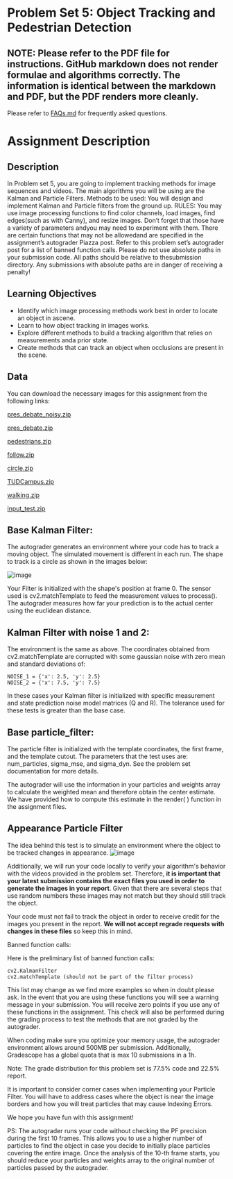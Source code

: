 # Problem Set 5: Object Tracking and Pedestrian Detection

## NOTE: Please refer to the PDF file for instructions. GitHub markdown does not render formulae and algorithms correctly. The information is identical between the markdown and PDF, but the PDF renders more cleanly.

Please refer to [FAQs.md](FAQs.md) for frequently asked questions.

# Assignment Description

## Description
In Problem set 5, you are going to implement tracking methods for image sequences and videos.
The main algorithms you will be using are the Kalman and Particle Filters.
Methods to be used: You will design and implement Kalman and Particle filters from the ground up.
RULES: You may use image processing functions to find color channels, load images, find edges(such as with Canny), and resize images. Don’t forget that those have a variety of parameters andyou may need to experiment with them.
There are certain functions that may not be allowedand are specified in the assignment’s autograder Piazza post. Refer to this problem set’s autograder post for a list of banned function calls. Please do not use absolute paths in your submission code.
All paths should be relative to thesubmission directory. Any submissions with absolute paths are in danger of receiving a penalty!


## Learning Objectives

 - Identify  which  image  processing  methods  work  best  in  order  to  locate  an  object  in  ascene.
 - Learn to how object tracking in images works.
 - Explore different methods to build a tracking algorithm that relies on measurements anda prior state.
 - Create methods that can track an object when occlusions are present in the scene.

## Data

You can download the necessary images for this assignment from the following links:

[pres_debate_noisy.zip](https://d1b10bmlvqabco.cloudfront.net/attach/j6l30v0ijo95hv/iddrzpx4w0eew/j8uwb29jxq7o/pres_debate_noisy.zip)

[pres_debate.zip](https://d1b10bmlvqabco.cloudfront.net/attach/j6l30v0ijo95hv/iddrzpx4w0eew/j8uwmhb5ty4w/pres_debate.zip)

[pedestrians.zip](https://d1b10bmlvqabco.cloudfront.net/attach/j6l30v0ijo95hv/iddrzpx4w0eew/j8uwf9ijuc2s/pedestrians.zip)

[follow.zip](https://d1b10bmlvqabco.cloudfront.net/attach/j6l30v0ijo95hv/iddrzpx4w0eew/j8uy2nsntsjy/follow.zip)

[circle.zip](https://d1b10bmlvqabco.cloudfront.net/attach/j6l30v0ijo95hv/iddrzpx4w0eew/j8uy3s12posw/circle.zip)

[TUDCampus.zip](https://d1b10bmlvqabco.cloudfront.net/attach/j6l30v0ijo95hv/iddrzpx4w0eew/j8uy45ce30fe/TUDCampus.zip)

[walking.zip](https://d1b10bmlvqabco.cloudfront.net/attach/j6l30v0ijo95hv/iddrzpx4w0eew/j8uy4syx5prd/walking.zip)

[input_test.zip](https://d1b10bmlvqabco.cloudfront.net/attach/j6l30v0ijo95hv/iddrzpx4w0eew/j8z7fgo6qw5d/input_test.zip)

## Base Kalman Filter:
The autograder generates an environment where your code has to track a moving object. The simulated movement is different in each run. The shape to track is a circle as shown in the images below:

![image](https://github.gatech.edu/storage/user/13277/files/c165b4ec-47f6-4e1f-ab39-7f7cedf064f1)

Your Filter is initialized with the shape's position at frame 0. The sensor used is cv2.matchTemplate to feed the measurement values to process(). The autograder measures how far your prediction is to the actual center using the euclidean distance.

## Kalman Filter with noise 1 and 2:
The environment is the same as above. The coordinates obtained from cv2.matchTemplate are corrupted with some gaussian noise with zero mean and standard deviations of:
```
NOISE_1 = {'x': 2.5, 'y': 2.5}
NOISE_2 = {'x': 7.5, 'y': 7.5}
```
In these cases your Kalman filter is initialized with specific measurement and state prediction noise model matrices (Q and R). The tolerance used for these tests is greater than the base case. 

## Base particle_filter:
The particle filter is initialized with the template coordinates, the first frame, and the template cutout. The parameters that the test uses are: num_particles, sigma_mse, and sigma_dyn. See the problem set documentation for more details.

The autograder will use the information in your particles and weights array to calculate the weighted mean and therefore obtain the center estimate. We have provided how to compute this estimate in the render( ) function in the assignment files.

## Appearance Particle Filter
The idea behind this test is to simulate an environment where the object to be tracked changes in appearance.
![image](https://github.gatech.edu/storage/user/13277/files/99572157-3055-4131-9617-1390c200ad08)

Additionally, we will run your code locally to verify your algorithm's behavior with the videos provided in the problem set. Therefore, **it is important that your latest submission contains the exact files you used in order to generate the images in your report**. Given that there are several steps that use random numbers these images may not match but they should still track the object.

Your code must not fail to track the object in order to receive credit for the images you present in the report. **We will not accept regrade requests with changes in these files** so keep this in mind.

Banned function calls:

Here is the preliminary list of banned function calls:
```
cv2.KalmanFilter
cv2.matchTemplate (should not be part of the filter process)
```
This list may change as we find more examples so when in doubt please ask. In the event that you are using these functions you will see a warning message in your submission. You will receive zero points if you use any of these functions in the assignment. This check will also be performed during the grading process to test the methods that are not graded by the autograder.

 
When coding make sure you optimize your memory usage, the autograder environment allows around 500MB per submission. Additionally, Gradescope has a global quota that is max 10 submissions in a 1h.

Note: The grade distribution for this problem set is 77.5% code and 22.5% report.

It is important to consider corner cases when implementing your Particle Filter. You will have to address cases where the object is near the image borders and how you will treat particles that may cause Indexing Errors. 

We hope you have fun with this assignment!

PS: The autograder runs your code without checking the PF precision during the first 10 frames. This allows you to use a higher number of particles to find the object in case you decide to initially place particles covering the entire image. Once the analysis of the 10-th frame starts, you should reduce your particles and weights array to the original number of particles passed by the autograder.


